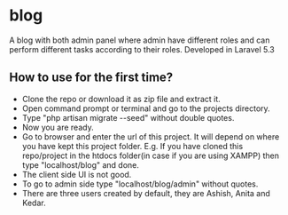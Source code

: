 # blog
A blog with both admin panel where admin have different roles and can perform different tasks according to their roles. Developed in Laravel 5.3

## How to use for the first time?
- Clone the repo or download it as zip file and extract it.
- Open command prompt or terminal and go to the projects directory.
- Type "php artisan migrate --seed" without double quotes.
- Now you are ready.
- Go to browser and enter the url of this project. It will depend on where you have kept this project folder. E.g. If you have cloned this repo/project in the htdocs folder(in case if you are using XAMPP) then type "localhost/blog" and done.
- The client side UI is not good. 
- To go to admin side type "localhost/blog/admin" without quotes.
- There are three users created by default, they are Ashish, Anita and Kedar.

